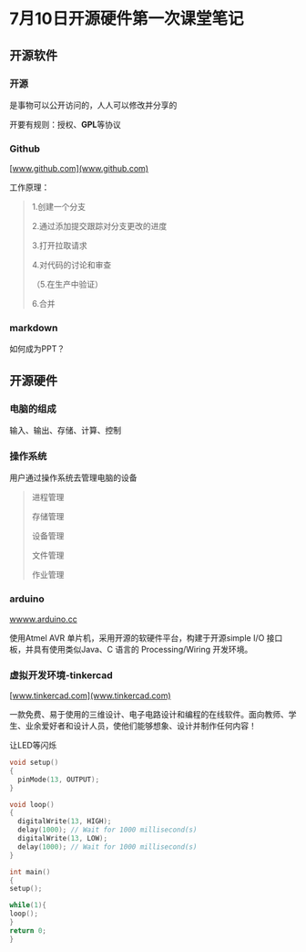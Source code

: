 # 7月10日开源硬件第一次课堂笔记
## 开源软件
### 开源
是事物可以公开访问的，人人可以修改并分享的

开要有规则：授权、**GPL**等协议

### Github
[www.github.com](www.github.com)

工作原理：

>1.创建一个分支
>
>2.通过添加提交跟踪对分支更改的进度
>
>3.打开拉取请求
>
>4.对代码的讨论和审查
>
>（5.在生产中验证）
>
>6.合并

### markdown
如何成为PPT？

## 开源硬件
### 电脑的组成
输入、输出、存储、计算、控制

### 操作系统
用户通过操作系统去管理电脑的设备

>进程管理
>
>存储管理
>
>设备管理
>
>文件管理
>
>作业管理

### arduino
[wwww.arduino.cc](wwww.arduino.cc)

使用Atmel AVR 单片机，采用开源的软硬件平台，构建于开源simple I/O 接口板，并具有使用类似Java、C 语言的 Processing/Wiring 开发环境。

### 虚拟开发环境-tinkercad
[www.tinkercad.com](www.tinkercad.com)

一款免费、易于使用的三维设计、电子电路设计和编程的在线软件。面向教师、学生、业余爱好者和设计人员，使他们能够想象、设计并制作任何内容！

让LED等闪烁
```c
void setup()
{
  pinMode(13, OUTPUT);
}

void loop()
{
  digitalWrite(13, HIGH);
  delay(1000); // Wait for 1000 millisecond(s)
  digitalWrite(13, LOW);
  delay(1000); // Wait for 1000 millisecond(s)
}

int main()
{
setup();

while(1){
loop();
}
return 0;
}
```

